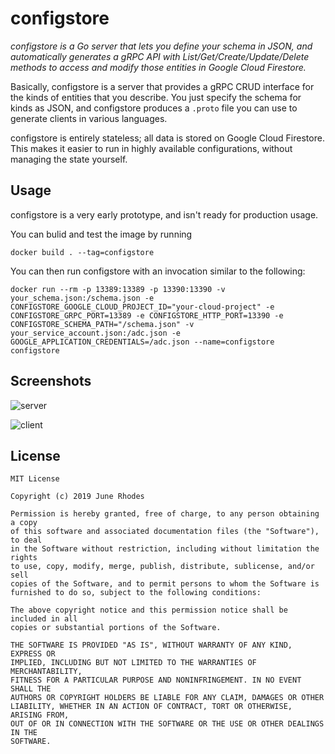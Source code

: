 # configstore

_configstore is a Go server that lets you define your schema in JSON, and automatically generates a gRPC API with List/Get/Create/Update/Delete methods to access and modify those entities in Google Cloud Firestore._

Basically, configstore is a server that provides a gRPC CRUD interface for the kinds of entities that you describe. You just specify the schema for kinds as JSON, and configstore produces a `.proto` file you can use to generate clients in various languages.

configstore is entirely stateless; all data is stored on Google Cloud Firestore. This makes it easier to run in highly available configurations, without managing the state yourself.

## Usage

configstore is a very early prototype, and isn't ready for production usage.

You can bulid and test the image by running

```
docker build . --tag=configstore
```

You can then run configstore with an invocation similar to the following:

```
docker run --rm -p 13389:13389 -p 13390:13390 -v your_schema.json:/schema.json -e CONFIGSTORE_GOOGLE_CLOUD_PROJECT_ID="your-cloud-project" -e CONFIGSTORE_GRPC_PORT=13389 -e CONFIGSTORE_HTTP_PORT=13390 -e CONFIGSTORE_SCHEMA_PATH="/schema.json" -v your_service_account.json:/adc.json -e GOOGLE_APPLICATION_CREDENTIALS=/adc.json --name=configstore configstore
```

## Screenshots

![server](https://github.com/hach-que/configstore/raw/master/screenshots/server.PNG)

![client](https://github.com/hach-que/configstore/raw/master/screenshots/client.PNG)

## License

```
MIT License

Copyright (c) 2019 June Rhodes

Permission is hereby granted, free of charge, to any person obtaining a copy
of this software and associated documentation files (the "Software"), to deal
in the Software without restriction, including without limitation the rights
to use, copy, modify, merge, publish, distribute, sublicense, and/or sell
copies of the Software, and to permit persons to whom the Software is
furnished to do so, subject to the following conditions:

The above copyright notice and this permission notice shall be included in all
copies or substantial portions of the Software.

THE SOFTWARE IS PROVIDED "AS IS", WITHOUT WARRANTY OF ANY KIND, EXPRESS OR
IMPLIED, INCLUDING BUT NOT LIMITED TO THE WARRANTIES OF MERCHANTABILITY,
FITNESS FOR A PARTICULAR PURPOSE AND NONINFRINGEMENT. IN NO EVENT SHALL THE
AUTHORS OR COPYRIGHT HOLDERS BE LIABLE FOR ANY CLAIM, DAMAGES OR OTHER
LIABILITY, WHETHER IN AN ACTION OF CONTRACT, TORT OR OTHERWISE, ARISING FROM,
OUT OF OR IN CONNECTION WITH THE SOFTWARE OR THE USE OR OTHER DEALINGS IN THE
SOFTWARE.
```
